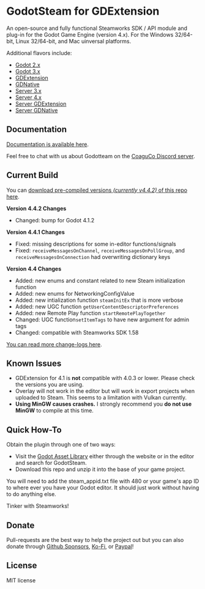# GodotSteam for GDExtension
An open-source and fully functional Steamworks SDK / API module and plug-in for the Godot Game Engine (version 4.x). For the Windows 32/64-bit, Linux 32/64-bit, and Mac uinversal platforms. 

Additional flavors include:
- [Godot 2.x](https://github.com/CoaguCo-Industries/GodotSteam/tree/godot2)
- [Godot 3.x](https://github.com/CoaguCo-Industries/GodotSteam/tree/godot3)
- [GDExtension](https://github.com/CoaguCo-Industries/GodotSteam/tree/gdextension)
- [GDNative](https://github.com/CoaguCo-Industries/GodotSteam/tree/gdnative)
- [Server 3.x](https://github.com/CoaguCo-Industries/GodotSteam-Server/tree/server3)
- [Server 4.x](https://github.com/CoaguCo-Industries/GodotSteam-Server/tree/server4)
- [Server GDExtension](https://github.com/CoaguCo-Industries/GodotSteam-Server/tree/gdextension)
- [Server GDNative](https://github.com/CoaguCo-Industries/GodotSteam-Server/tree/gdnative)

Documentation
---
[Documentation is available here](https://godotsteam.com/).

Feel free to chat with us about Godotteam on the [CoaguCo Discord server](https://discord.gg/SJRSq6K).

Current Build
---
You can [download pre-compiled versions _(currently v4.4.2)_ of this repo here](https://github.com/CoaguCo-Industries/GodotSteam/releases).

**Version 4.4.2 Changes**
- Changed: bump for Godot 4.1.2

**Version 4.4.1 Changes**
- Fixed: missing descriptions for some in-editor functions/signals
- Fixed: `receiveMessagesOnChannel`, `receiveMessagesOnPollGroup`, and `receiveMessagesOnConnection` had overwriting dictionary keys

**Version 4.4 Changes**
- Added: new enums and constant related to new Steam initialization function
- Added: new enums for NetworkingConfigValue
- Added: new intialization function `steamInitEx` that is more verbose
- Added: new UGC function `getUserContentDescriptorPreferences`
- Added: new Remote Play function `startRemotePlayTogether`
- Changed: UGC function`setItemTags` to have new argument for admin tags
- Changed: compatible with Steamworks SDK 1.58

[You can read more change-logs here](https://godotsteam.com/changelog/gdextension/).

Known Issues
---
- GDExtension for 4.1 is **not** compatible with 4.0.3 or lower. Please check the versions you are using.
- Overlay will not work in the editor but will work in export projects when uploaded to Steam.  This seems to a limitation with Vulkan currently.
- **Using MinGW causes crashes.** I strongly recommend you **do not use MinGW** to compile at this time.

Quick How-To
---
Obtain the plugin through one of two ways:
- Visit the [Godot Asset Library](https://godotengine.org/asset-library/asset/1972) either through the website or in the editor and search for GodotSteam.
- Download this repo and unzip it into the base of your game project.

You will need to add the steam_appid.txt file with 480 or your game's app ID to where ever you have your Godot editor.  It should just work without having to do anything else.

Tinker with Steamworks!

Donate
---
Pull-requests are the best way to help the project out but you can also donate through [Github Sponsors](https://github.com/sponsors/Gramps), [Ko-Fi](https://ko-fi.com/grampsgarcia), or [Paypal](https://www.paypal.me/sithlordkyle)!

License
---
MIT license
